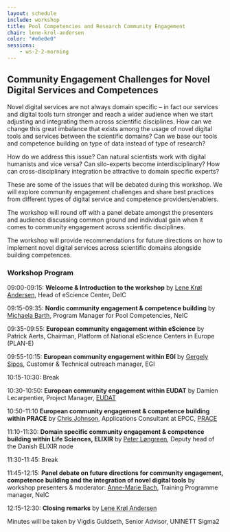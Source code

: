 ```yaml
---
layout: schedule
include: workshop
title: Pool Competencies and Research Community Engagement
chair: lene-krol-andersen
color: "#e0e0e0"
sessions:
    - ws-2-2-morning
---
```


## Community Engagement Challenges for Novel Digital Services and Competences

<!--Modern research requires novel digital services and competences that combine
software, tools, data and computing across different institutions and across
heterogeneous environments. This session will explore the experiences from
different community engagement set-ups and share best practice on how these
digital services are integrated into our respective research communities
alongside the needed competences. This session will present challenges from
research communities, research infrastructure providers and data service
providers in their respective missions to enhance the use and implementation of
novel digital services. The workshop will host a panel debate between the
workshop speakers and workshop attendances, in order to openly reflect upon
existing challenges and best practices to improve community and competence
integration across disciplines, institutions and countries.
-->

Novel digital services are not always domain specific – in fact our services and digital tools turn stronger and reach a wider audience when we start adjusting and integrating them across scientific disciplines. How can we change this great imbalance that exists among the usage of novel digital tools and services between the scientific domains? Can we base our tools and competence building on type of data instead of type of research?

How do we address this issue? Can natural scientists work with digital humanists and vice versa? Can silo-experts become interdisciplinary? How can cross-disciplinary integration be attractive to domain specific experts?

These are some of the issues that will be debated during this workshop. We will explore community engagement challenges and share best practices from different types of digital service and competence providers/enablers.

The workshop will round off with a panel debate amongst the presenters and audience discussing common ground and individual gain when it comes to community engagement across scientific disciplines.

The workshop will provide recommendations for future directions on how to implement novel digital services across scientific domains alongside building competences.

<h3 id="agenda">Workshop Program</h3>

09:00-09:15: 	<b>Welcome & Introduction to the workshop</b>
by <a href="http://neic2017.nordforsk.org/people/lene-krol-andersen/">Lene Krøl Andersen</a>, Head of eScience Center, DeIC

09:15-09:35: 	<b>Nordic community engagement & competence building</b>
by <a href="https://neic.nordforsk.org/about/team/#barth">Michaela Barth</a>, Program Manager for Pool Competencies, NeIC

09:35-09:55: 	<b>European community engagement within eScience</b>
by Patrick Aerts, Chairman, Platform of National eScience Centers in Europe (PLAN-E)

09:55-10:15: 	<b>European community engagement within EGI</b>
by  <a href="https://www.egi.eu/about/egi-foundation/team/gergely-sipos/">Gergely Sipos</a>, Customer & Technical outreach manager, EGI

10:15-10:30: 	Break

10:30-10:50: 	<b>European community engagement within EUDAT</b>
by Damien Lecarpentier, Project Manager, <a href="https://www.eudat.eu/EUDAT">EUDAT</a>

10:50-11:10	<b>European community engagement & competence building within PRACE</b>
by <a href="https://www.epcc.ed.ac.uk/about/staff/dr-christopher-johnson">Chris Johnson</a>, Applications Consultant at EPCC, <a href="http://www.prace-ri.eu/PRACE">PRACE</a>

11:10-11:30: 	<b>Domain specific community engagement & competence building within Life Sciences, ELIXIR</b>
by <a href="http://neic2017.nordforsk.org/people/peter-longreen/">Peter Løngreen</a>, Deputy head of the Danish ELIXIR node

11:30-11:45:	Break

11:45-12:15: 	<b>Panel debate on future directions for community engagement, competence building and the integration of novel digital tools</b>
by workshop presenters & moderator: <a href="https://neic.nordforsk.org/about/team#ambach">Anne-Marie Bach</a>, Training Programme manager, NeIC

12:15-12:30: 	<b>Closing remarks</b> by
		<a href="http://neic2017.nordforsk.org/people/lene-krol-andersen/">Lene Krøl Andersen</a>

Minutes will be taken by Vigdis Guldseth, Senior Advisor, UNINETT Sigma2

